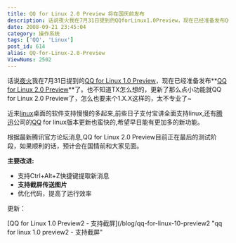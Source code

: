 ```yaml
---
title: QQ for Linux 2.0 Preview 将在国庆前发布
description: 话说夜火我在7月31日提到的QQforLinux1.0Preview，现在已经准备发布QQforLinux2.0Preview了。也不知道TX怎么想的，更新了那么点小功能就QQforLinux2.0Preview了，怎么也要来个1.X.X这样的，太不专业了~近来linux桌面的软件支持慢慢的多起来,前些日子支付宝讲全面支持linux,还有腾迅公司的QQforlinux版本更新也蛮快的,希望早日能有更加多的新功能。
date: 2008-09-21 23:45:04
category: 操作系统
tags: ['QQ', 'Linux']
post_id: 614
alias: QQ-for-Linux-2.0-Preview
ViewNums: 2502
---
```


话说[夜火](/blog/)我在7月31日提到的[QQ for Linux 1.0 Preview](/blog/qq-for-linux-10-preview-xiazai)，现在已经准备发布**[QQ for Linux 2.0 Preview](/blog/qq-for-linux-20-preview)**了。也不知道TX怎么想的，更新了那么点小功能就QQ for Linux 2.0 Preview了，怎么也要来个1.X.X这样的，太不专业了~

近来[linux](/tags/Linux)桌面的软件支持慢慢的多起来,前些日子支付宝讲全面支持linux,还有[腾迅](http://www.qq.com)公司的[QQ](/tags/QQ) for linux版本更新也蛮快的,希望早日能有更加多的新功能。

根据最新腾讯官方论坛消息,QQ for Linux 2.0 Preview目前正在最后的测试阶段，如果顺利的话，预计会在国情前和大家见面。

**主要改进:**

* 支持Ctrl+Alt+Z快捷键提取新消息
* **支持截屏传送图片**
* 优化代码，提高了运行效率

更新：

[QQ for Linux 1.0 Preview2 - 支持截屏](/blog/qq-for-linux-10-preview2 "qq for linux 1.0 preview2 - 支持截屏"


